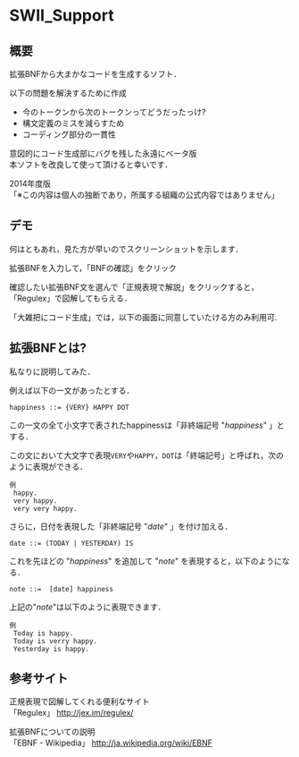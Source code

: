 SWII_Support
============

## 概要

拡張BNFから大まかなコードを生成するソフト．  

以下の問題を解決するために作成

* 今のトークンから次のトークンってどうだったっけ?
* 構文定義のミスを減らすため
* コーディング部分の一貫性

意図的にコード生成部にバグを残した永遠にベータ版  
本ソフトを改良して使って頂けると幸いです．

2014年度版  
「※この内容は個人の独断であり，所属する組織の公式内容ではありません」

## デモ

何はともあれ，見た方が早いのでスクリーンショットを示します．

拡張BNFを入力して，「BNFの確認」をクリック


確認したい拡張BNF文を選んで「正規表現で解説」をクリックすると，「Regulex」で図解してもらえる．


「大雑把にコード生成」では，以下の画面に同意していたける方のみ利用可.


## 拡張BNFとは?

私なりに説明してみた．

例えば以下の一文があったとする．

`happiness ::= {VERY} HAPPY DOT`



この一文の全て小文字で表されたhappinessは「非終端記号 "*happiness*" 」とする．

この文において大文字で表現`VERY`や`HAPPY`，`DOT`は「終端記号」と呼ばれ，次のように表現ができる．


    例
     happy.
     very happy.
     very very happy.

さらに，日付を表現した「非終端記号 "*date*" 」を付け加える．

`date ::= (TODAY | YESTERDAY) IS`

これを先ほどの "*happiness*" を追加して "*note*" を表現すると，以下のようになる．

`note ::=  [date] happiness`

上記の"*note*"は以下のように表現できます．

    例
     Today is happy.
     Today is verry happy.
     Yesterday is happy.


## 参考サイト

正規表現で図解してくれる便利なサイト  
「Regulex」 http://jex.im/regulex/  

拡張BNFについての説明  
「EBNF - Wikipedia」 http://ja.wikipedia.org/wiki/EBNF

